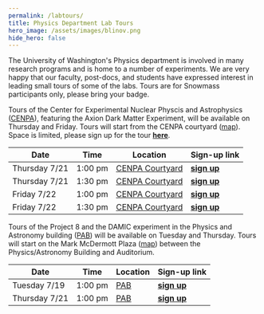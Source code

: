 ```yaml
---
permalink: /labtours/
title: Physics Department Lab Tours
hero_image: /assets/images/blinov.png
hide_hero: false
---
```


The University of Washington's Physics department is involved in many research programs and is home to a number of experiments. We are very happy that our faculty, post-docs, and students have expressed interest in leading small tours of some of the labs. Tours are for Snowmass participants only, please bring your badge.

Tours of the Center for Experimental Nuclear Physcis and Astrophysics (<a href="https://www.npl.washington.edu/">CENPA</a>), featuring the Axion Dark Matter Experiment, will be available on Thursday and Friday. Tours will start from the CENPA courtyard (<a href="https://www.npl.washington.edu/cenpa/contact">map</a>).  Space is limited, please sign up for the tour <b><a href="https://www.signupgenius.com/go/10C0D4AA4A929A5F8CE9-admx">here</a></b>.

| Date | Time | Location | Sign-up link |
| --- | --- | --- | --- |
| Thursday 7/21 | 1:00 pm | <a href="https://www.npl.washington.edu/cenpa/contact">CENPA Courtyard</a> | <b><a href="https://www.signupgenius.com/go/10C0D4AA4A929A5F8CE9-admx">sign up</a></b> |
| Thursday 7/21 | 1:30 pm | <a href="https://www.npl.washington.edu/cenpa/contact">CENPA Courtyard</a> |<b><a href="https://www.signupgenius.com/go/10C0D4AA4A929A5F8CE9-admx">sign up</a></b> |
| Friday 7/22 | 1:00 pm | <a href="https://www.npl.washington.edu/cenpa/contact">CENPA Courtyard</a> |<b><a href="https://www.signupgenius.com/go/10C0D4AA4A929A5F8CE9-admx">sign up</a></b> |
| Friday 7/22 | 1:30 pm | <a href="https://www.npl.washington.edu/cenpa/contact">CENPA Courtyard</a> |<b><a href="https://www.signupgenius.com/go/10C0D4AA4A929A5F8CE9-admx">sign up</a></b> |



Tours of the Project 8 and the DAMIC experiment in the Physics and Astronomy building (<a href="https://phys.washington.edu/visitor-information">PAB</a>) will be available on Tuesday and Thursday. Tours will start on the Mark McDermott Plaza (<a href="https://goo.gl/maps/KjP2bYBw6KGXGBwM8">map</a>) between the Physics/Astronomy Building and Auditorium.

| Date | Time | Location | Sign-up link |
| --- | --- | --- | --- |
| Tuesday 7/19 | 1:00 pm | <a href="https://phys.washington.edu/visitor-information">PAB</a> | <b><a href="https://www.signupgenius.com/go/10C0E4BAEA623A7F9C34-project">sign up</a></b> |
| Thursday 7/21 | 1:00 pm | <a href="https://phys.washington.edu/visitor-information">PAB</a> |<b><a href="https://www.signupgenius.com/go/10C0E4BAEA623A7F9C34-project">sign up</a></b> |

